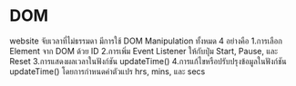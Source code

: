 # DOM
website จับเวลาที่ไม่ธรรมดา
มีการใช้ DOM Manipulation ทั้งหมด 4 อย่างคือ 
1.การเลือก Element จาก DOM ด้วย ID
2.การเพิ่ม Event Listener ให้กับปุ่ม Start, Pause, และ Reset
3.การแสดงผลเวลาในฟังก์ชัน updateTime()
4.การแก้ไขหรือปรับปรุงข้อมูลในฟังก์ชัน updateTime()
โดยการกำหนดค่าตัวแปร hrs, mins, และ secs
